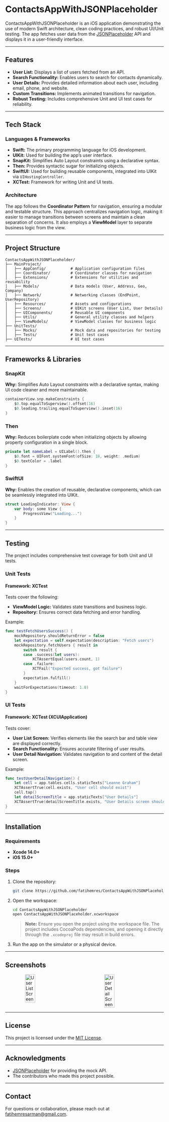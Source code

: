 # ContactsAppWithJSONPlaceholder

ContactsAppWithJSONPlaceholder is an iOS application demonstrating the use of modern Swift architecture, clean coding practices, and robust UI/Unit testing. The app fetches user data from the [JSONPlaceholder](https://jsonplaceholder.typicode.com) API and displays it in a user-friendly interface.

---

## Features
- **User List:** Displays a list of users fetched from an API.
- **Search Functionality:** Enables users to search for contacts dynamically.
- **User Details:** Provides detailed information about each user, including email, phone, and website.
- **Custom Transitions:** Implements animated transitions for navigation.
- **Robust Testing:** Includes comprehensive Unit and UI test cases for reliability.

---

## Tech Stack

### Languages & Frameworks
- **Swift:** The primary programming language for iOS development.
- **UIKit:** Used for building the app’s user interface.
- **SnapKit:** Simplifies Auto Layout constraints using a declarative syntax.
- **Then:** Provides syntactic sugar for initializing objects.
- **SwiftUI:** Used for building reusable components, integrated into UIKit via `UIHostingController`.
- **XCTest:** Framework for writing Unit and UI tests.

### Architecture
The app follows the **Coordinator Pattern** for navigation, ensuring a modular and testable structure. This approach centralizes navigation logic, making it easier to manage transitions between screens and maintain a clean separation of concerns. It also employs a **ViewModel** layer to separate business logic from the view.

---

## Project Structure
```
ContactsAppWithJSONPlaceholder/
├── MainProject/
│   ├── AppConfig/           # Application configuration files
│   ├── Coordinator/         # Coordinator classes for navigation
│   ├── Extensions/          # Extensions for utilities and reusability
│   ├── Models/              # Data models (User, Address, Geo, Company)
│   ├── Network/             # Networking classes (EndPoint, UserRepository)
│   ├── Resources/           # Assets and configurations
│   ├── Screens/             # UIKit screens (User List, User Details)
│   ├── UIComponents/        # Reusable UI components
│   ├── Utils/               # General utility classes and helpers
│   ├── ViewModels/          # ViewModel classes for business logic
├── UnitTests/
│   ├── Mocks/               # Mock data and repositories for testing
│   ├── Tests/               # Unit test cases
├── UITests/                 # UI test cases
```

---

## Frameworks & Libraries

### SnapKit
**Why:** Simplifies Auto Layout constraints with a declarative syntax, making UI code cleaner and more maintainable.
```swift
containerView.snp.makeConstraints {
    $0.top.equalToSuperview().offset(16)
    $0.leading.trailing.equalToSuperview().inset(16)
}
```

### Then
**Why:** Reduces boilerplate code when initializing objects by allowing property configuration in a single block.
```swift
private let nameLabel = UILabel().then {
    $0.font = UIFont.systemFont(ofSize: 18, weight: .medium)
    $0.textColor = .label
}
```

### SwiftUI
**Why:** Enables the creation of reusable, declarative components, which can be seamlessly integrated into UIKit.
```swift
struct LoadingIndicator: View {
    var body: some View {
        ProgressView("Loading...")
    }
}
```

---

## Testing
The project includes comprehensive test coverage for both Unit and UI tests.

### Unit Tests
#### Framework: XCTest
Tests cover the following:
- **ViewModel Logic:** Validates state transitions and business logic.
- **Repository:** Ensures correct data fetching and error handling.

Example:
```swift
func testFetchUsersSuccess() {
    mockRepository.shouldReturnError = false
    let expectation = self.expectation(description: "Fetch users")
    mockRepository.fetchUsers { result in
        switch result {
        case .success(let users):
            XCTAssertEqual(users.count, 1)
        case .failure:
            XCTFail("Expected success, got failure")
        }
        expectation.fulfill()
    }
    waitForExpectations(timeout: 1.0)
}
```

### UI Tests
#### Framework: XCTest (XCUIApplication)
Tests cover:
- **User List Screen:** Verifies elements like the search bar and table view are displayed correctly.
- **Search Functionality:** Ensures accurate filtering of user results.
- **User Detail Navigation:** Validates navigation to and content of the detail screen.

Example:
```swift
func testUserDetailNavigation() {
    let cell = app.tables.cells.staticTexts["Leanne Graham"]
    XCTAssertTrue(cell.exists, "User cell should exist")
    cell.tap()
    let detailScreenTitle = app.staticTexts["User Details"]
    XCTAssertTrue(detailScreenTitle.exists, "User Details screen should be displayed")
}
```

---

## Installation

### Requirements
- **Xcode 14.0+**
- **iOS 15.0+**

### Steps
1. Clone the repository:
    ```bash
    git clone https://github.com/fatihemres/ContactsAppWithJSONPlaceholder.git
    ```
2. Open the workspace:
    ```bash
    cd ContactsAppWithJSONPlaceholder
    open ContactsAppWithJSONPlaceholder.xcworkspace
    ```
    > **Note:** Ensure you open the project using the workspace file. The project includes CocoaPods dependencies, and opening it directly through the `.xcodeproj` file may result in build errors.
3. Run the app on the simulator or a physical device.

---

## Screenshots

<div style="display: flex; justify-content: space-around;">
    <img src="https://github.com/user-attachments/assets/d689c566-5c3c-446d-b3b0-20ba0d4663ac" alt="User List Screen" width="25%"/>
    <img src="https://github.com/user-attachments/assets/f6503629-30b6-4f1b-afcb-ea9507fa0e6a" alt="User Detail Screen" width="25%"/>
</div>

---

## License
This project is licensed under the [MIT License](LICENSE).

---

## Acknowledgments
- [JSONPlaceholder](https://jsonplaceholder.typicode.com) for providing the mock API.
- The contributors who made this project possible.

---

## Contact
For questions or collaboration, please reach out at [fatihemresarman@gmail.com](mailto:fatihemresarman@gmail.com).
